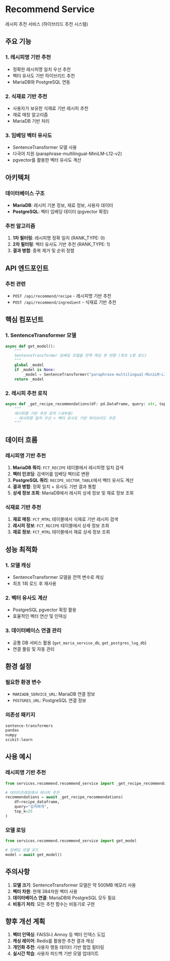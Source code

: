 # Recommend Service

레시피 추천 서비스 (하이브리드 추천 시스템)

## 주요 기능

### 1. 레시피명 기반 추천
- 정확한 레시피명 일치 우선 추천
- 벡터 유사도 기반 하이브리드 추천
- MariaDB와 PostgreSQL 연동

### 2. 식재료 기반 추천
- 사용자가 보유한 식재료 기반 레시피 추천
- 재료 매칭 알고리즘
- MariaDB 기반 처리

### 3. 임베딩 벡터 유사도
- SentenceTransformer 모델 사용
- 다국어 지원 (paraphrase-multilingual-MiniLM-L12-v2)
- pgvector를 활용한 벡터 유사도 계산

## 아키텍처

### 데이터베이스 구조
- **MariaDB**: 레시피 기본 정보, 재료 정보, 사용자 데이터
- **PostgreSQL**: 벡터 임베딩 데이터 (pgvector 확장)

### 추천 알고리즘
1. **1차 필터링**: 레시피명 정확 일치 (RANK_TYPE: 0)
2. **2차 필터링**: 벡터 유사도 기반 추천 (RANK_TYPE: 1)
3. **결과 병합**: 중복 제거 및 순위 정렬

## API 엔드포인트

### 추천 관련
- `POST /api/recommend/recipe` - 레시피명 기반 추천
- `POST /api/recommend/ingredient` - 식재료 기반 추천

## 핵심 컴포넌트

### 1. SentenceTransformer 모델
```python
async def get_model():
    """
    SentenceTransformer 임베딩 모델을 전역 캐싱 후 반환 (최초 1회 로드)
    """
    global _model
    if _model is None:
        _model = SentenceTransformer("paraphrase-multilingual-MiniLM-L12-v2", device="cpu")
    return _model
```

### 2. 레시피 추천 로직
```python
async def _get_recipe_recommendations(df: pd.DataFrame, query: str, top_k: int = 25) -> pd.DataFrame:
    """
    레시피명 기반 추천 로직 (내부용)
    - 레시피명 일치 우선 + 벡터 유사도 기반 하이브리드 추천
    """
```

## 데이터 흐름

### 레시피명 기반 추천
1. **MariaDB 쿼리**: `FCT_RECIPE` 테이블에서 레시피명 일치 검색
2. **벡터 인코딩**: 검색어를 임베딩 벡터로 변환
3. **PostgreSQL 쿼리**: `RECIPE_VECTOR_TABLE`에서 벡터 유사도 계산
4. **결과 병합**: 정확 일치 + 유사도 기반 결과 통합
5. **상세 정보 조회**: MariaDB에서 레시피 상세 정보 및 재료 정보 조회

### 식재료 기반 추천
1. **재료 매칭**: `FCT_MTRL` 테이블에서 식재료 기반 레시피 검색
2. **레시피 정보**: `FCT_RECIPE` 테이블에서 상세 정보 조회
3. **재료 정보**: `FCT_MTRL` 테이블에서 재료 상세 정보 조회

## 성능 최적화

### 1. 모델 캐싱
- SentenceTransformer 모델을 전역 변수로 캐싱
- 최초 1회 로드 후 재사용

### 2. 벡터 유사도 계산
- PostgreSQL pgvector 확장 활용
- 효율적인 벡터 연산 및 인덱싱

### 3. 데이터베이스 연결 관리
- 공통 DB 서비스 활용 (`get_maria_service_db`, `get_postgres_log_db`)
- 연결 풀링 및 자동 관리

## 환경 설정

### 필요한 환경 변수
- `MARIADB_SERVICE_URL`: MariaDB 연결 정보
- `POSTGRES_URL`: PostgreSQL 연결 정보

### 의존성 패키지
```txt
sentence-transformers
pandas
numpy
scikit-learn
```

## 사용 예시

### 레시피명 기반 추천
```python
from services.recommend.recommend_service import _get_recipe_recommendations

# 데이터프레임에서 레시피 추천
recommendations = await _get_recipe_recommendations(
    df=recipe_dataframe,
    query="김치찌개",
    top_k=25
)
```

### 모델 로딩
```python
from services.recommend.recommend_service import get_model

# 임베딩 모델 로드
model = await get_model()
```

## 주의사항

1. **모델 크기**: SentenceTransformer 모델은 약 500MB 메모리 사용
2. **벡터 차원**: 현재 384차원 벡터 사용
3. **데이터베이스 연결**: MariaDB와 PostgreSQL 모두 필요
4. **비동기 처리**: 모든 추천 함수는 비동기로 구현

## 향후 개선 계획

1. **벡터 인덱싱**: FAISS나 Annoy 등 벡터 인덱스 도입
2. **캐싱 레이어**: Redis를 활용한 추천 결과 캐싱
3. **개인화 추천**: 사용자 행동 데이터 기반 협업 필터링
4. **실시간 학습**: 사용자 피드백 기반 모델 업데이트
